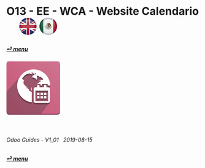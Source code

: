 # O13 - EE - WCA - Website Calendario &nbsp;&nbsp;&nbsp;&nbsp; [![en-uk](/doc/img/flg/en-uk-flg-btn-sml.png)](/en-uk/o13/ee/wca/en-uk-o13-ee-wca-guides.md) [ ![es-mx](/doc/img/flg/es-mx-flg-btn-sml.png)](/es-mx/o13/ee/wca/es-mx-o13-ee-wca-guides.md)
#### [_&#x23CE; menu_](/en-uk/o13/ee/en-uk-o13-ee-guides-menu.md "Regresar al menú de EE")  
### ![wca](/doc/img/app/big/wca.png)
[ⱽ¹²³⁴⁵⁶⁷⁸⁹⁰⁻]: # (ⱽ¹²³⁴⁵⁶⁷⁸⁹⁰⁻)

<br>

###### Odoo Guides - V1_01 &nbsp; 2019-08-15  
**[_&#x23CE; menu_](/en-uk/o13/ee/en-uk-o13-ee-guides-menu.md)**  
